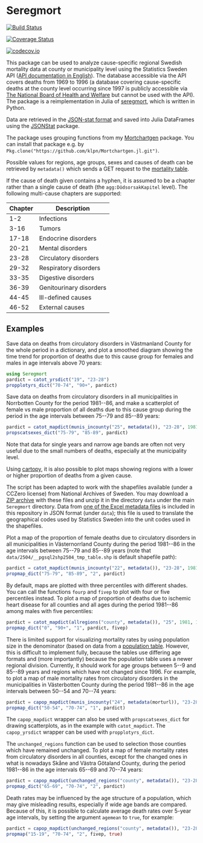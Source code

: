 # Seregmort 

[![Build Status](https://travis-ci.org/klpn/Seregmort.jl.svg?branch=master)](https://travis-ci.org/klpn/Seregmort.jl)

[![Coverage Status](https://coveralls.io/repos/klpn/Seregmort.jl/badge.svg?branch=master&service=github)](https://coveralls.io/github/klpn/Seregmort.jl?branch=master)

[![codecov.io](https//codecov.io/github/klpn/Seregmort.jl/coverage.svg?branch=master)](https//codecov.io/github/klpn/Seregmort.jl?branch=master)

This package can be used to analyze cause-specific regional Swedish mortality
data at county or municipality level using the Statistics Sweden API ([API
documentation in
English](https//www.scb.se/Grupp/OmSCB/API/API-description.pdf)). The database
accessible via the API covers deaths from 1969 to 1996 (a database covering
cause-specific deaths at the county level occurring since 1997 is publicly
accessible via [The National Board of Health and
Welfare](https//www.socialstyrelsen.se/statistik/statistikdatabas/dodsorsaker)
but cannot be used with the API). The package is a reimplementation in Julia of
[seregmort](https://github.com/klpn/seregmort), which is written in Python.

Data are retrieved in the [JSON-stat format](https//json-stat.org/) and saved
into Julia DataFrames using the [JSONStat](https://github.com/klpn/JSONStat.jl)
package.

The package uses grouping functions from my
[Mortchartgen](https://github.com/klpn/Mortchartgen.jl) package. You can
install that package e.g. by
`Pkg.clone("https://github.com/klpn/Mortchartgen.jl.git")`.

Possible values for regions, age groups, sexes and causes of death can be retrieved by `metadata()` which sends a GET request to the [mortality table](https//api.scb.se/OV0104/v1/doris/sv/ssd/START/HS/HS0301/DodaOrsak).

If the cause of death given contains a hyphen, it is assumed to be a chapter
rather than a single cause of death (the `agg:DödsorsakKapitel` level). The
following multi-cause chapters are supported:

| Chapter | Description
| ------- | -----------
| 1-2 | Infections
| 3-16 | Tumors
| 17-18 | Endocrine disorders
| 20-21 | Mental disorders
| 23-28 | Circulatory disorders
| 29-32 | Respiratory disorders
| 33-35 | Digestive disorders
| 36-39 | Genitourinary disorders
| 44-45 | Ill-defined causes
| 46-52 | External causes

## Examples
Save data on deaths from circulatory disorders in Västmanland County for the
whole period in a dictionary, and plot a smoothed diagram showing the time
trend for proportion of deaths due to this cause group for females and males in
age intervals above 70 years:

```julia
using Seregmort
pardict = catot_yrsdict("19", "23-28")
propplotyrs_dict("70-74", "90+", pardict)
```
Save data on deaths from circulatory disorders in all municipalities in
Norrbotten County for the period 1981--86, and make a scatterplot of female vs
male proportion of all deaths due to this cause group during the period in the
age intervals between 75--79 and 85--89 years: 
```julia
pardict = catot_mapdict(munis_incounty("25", metadata()), "23-28", 1981, 1986)
propscatsexes_dict("75-79", "85-89", pardict)
```
Note that data for single years and narrow age bands are often not very useful due to the small numbers of deaths, especially at the municipality level.

Using [cartopy](https://github.com/SciTools/cartopy), it is also possible to plot maps showing regions with a lower or higher proportion of deaths from a given cause. 

The script has been adapted to work with the shapefiles available (under a
CCZero license) from National Archives of Sweden. You may download a [ZIP
archive](https//riksarkivet.se/psi/NAD_Topografidata.zip) with these files and
unzip it in the directory `data` under the main `Seregmort` directory. Data from
[one of the Excel metadata files](https//riksarkivet.se/psi/g_units_names.xls)
is included in this repository in JSON format (under `data`); this file is used
to translate the geographical codes used by Statistics Sweden into the unit
codes used in the shapefiles.

Plot a map of the proportion of female deaths due to circulatory disorders in
all municipalities in Västernorrland County during the period 1981--86 in the
age intervals between 75--79 and 85--89 years (note that
`data/2504/__pgsql2shp2504_tmp_table.shp` is default shapefile path):
```julia
pardict = catot_mapdict(munis_incounty("22", metadata()), "23-28", 1981, 1986)
propmap_dict("75-79", "85-89", "2", pardict)
```

By default, maps are plotted with three percentiles with different shades. You
can call the functions `fourp` and `fivep` to plot with four or five
percentiles instead. To plot a map of proportion of deaths due to ischemic
heart disease for all counties and all ages during the period 1981--86 among
males with five percentiles:
```julia
pardict = catot_mapdict(allregions("county", metadata()), "25", 1981, 1986)
propmap_dict("0", "90+", "1", pardict, fivep)
```

There is limited support for visualizing mortality rates by using population
size in the denominator (based on data from a [population
table](https//api.scb.se/OV0104/v1/doris/sv/ssd/START/BE/BE0101/BE0101A/BefolkningNy).
However, this is difficult to implement fully, because the tables use differing
age formats and (more importantly) because the population table uses a newer
regional division. Currently, it should work for age groups between 5--9 and
85--89 years and regions which have not changed since 1996. For example, to
plot a map of male mortality rates from circulatory disorders in the municipalities
in Västerbotten County during the period 1981--86 in the age intervals between
50--54 and 70--74 years:
```julia
pardict = capop_mapdict(munis_incounty("24", metadata(morturl)), "23-28", 1981, 1986)
propmap_dict("50-54", "70-74", "1", pardict)
```

The `capop_mapdict` wrapper can also be used with `propscatsexes_dict` for drawing
scatterplots, as in the example with `catot_mapdict`. The `capop_yrsdict`
wrapper can be used with `propplotyrs_dict`.

The `unchanged_regions` function can be used to selection those counties which
have remained unchanged. To plot a map of female mortality rates from circulatory
disorders in all counties, except for the changed ones in what is nowadays
Skåne and Västra Götaland County, during the period 1981--86 in the age intervals
65--69 and 70--74 years:
```julia
pardict = capop_mapdict(unchanged_regions("county", metadata()), "23-28", 1981, 1986)
propmap_dict("65-69", "70-74", "2", pardict)
```

Death rates may be influenced by the age structure of a population, which may
give misleading results, especially if wide age bands are compared. Because of
this, it is possible to calculate average death rates over 5-year age
intervals, by setting the argument `agemean` to `true`, for example:
```julia
pardict = capop_mapdict(unchanged_regions("county", metadata()), "23-28", 1981, 1986)
propmap("15-19", "70-74", "2", fivep, true)
```
